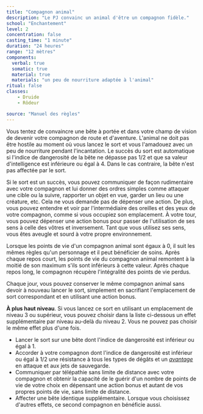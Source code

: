 ```yaml
---
title: "Compagnon animal"
description: "Le PJ convainc un animal d'être un compagnon fidèle."
school: "Enchantement"
level: 2
concentration: false
casting_time: "1 minute"
duration: "24 heures"
range: "12 mètres"
components:
  verbal: true
  somatic: true
  material: true
  materials: "un peu de nourriture adaptée à l'animal"
ritual: false
classes:
    - Druide
    - Rôdeur

source: "Manuel des règles"
---
```

Vous tentez de convaincre une bête à portée et dans votre champ de vision de devenir votre compagnon de route et d'aventure. L'animal ne doit pas être hostile au moment où vous lancez le sort et vous l'amadouez avec un peu de nourriture pendant l'incantation. Le succès du sort est automatique si l'indice de dangerosité de la bête ne dépasse pas 1/2 et que sa valeur d'intelligence est inférieure ou égal à 4. Dans le cas contraire, la bête n'est pas affectée par le sort.

Si le sort est un succès, vous pouvez communiquer de façon rudimentaire avec votre compagnon et lui donner des ordres simples comme attaquer une cible ou la suivre, rapporter un objet en vue, garder un lieu ou une créature, etc. Cela ne vous demande pas de dépenser une action. De plus, vous pouvez entendre et voir par l'intermédiaire des oreilles et des yeux de votre compagnon, comme si vous occupiez son emplacement. À votre tour, vous pouvez dépenser une action bonus pour passer de l'utilisation de ses sens à celle des vôtres et inversement. Tant que vous utilisez ses sens, vous êtes aveugle et sourd à votre propre environnement.

Lorsque les points de vie d'un compagnon animal sont égaux à 0, il suit les mêmes règles qu'un personnage et il peut bénéficier de soins. Après chaque repos court, les points de vie du compagnon animal remontent à la moitié de son maximum s'ils sont inférieurs à cette valeur. Après chaque repos long, le compagnon récupère l'intégralité des points de vie perdus.

Chaque jour, vous pouvez conserver le même compagnon animal sans devoir à nouveau lancer le sort, simplement en sacrifiant l'emplacement de sort correspondant et en utilisant une action bonus.

**À plus haut niveau**. Si vous lancez ce sort en utilisant un emplacement de niveau 3 ou supérieur, vous pouvez choisir dans la liste ci-dessous un effet supplémentaire par niveau au-delà du niveau 2. Vous ne pouvez pas choisir le même effet plus d'une fois.
* Lancer le sort sur une bête dont l'indice de dangerosité est inférieur ou égal à 1.
* Accorder à votre compagnon dont l'indice de dangerosité est inférieur ou égal à 1/2 une résistance à tous les types de dégâts et un [_avantage_](/utiliser-les-caracteristiques#avantage-et-désavantage) en attaque et aux jets de sauvegarde.
* Communiquer par télépathie sans limite de distance avec votre compagnon et obtenir la capacité de le guérir d'un nombre de points de vie de votre choix en dépensant une action bonus et autant de vos propres points de vie, sans limite de distance.
* Affecter une bête identique supplémentaire. Lorsque vous choisissez d'autres effets, ce second compagnon en bénéficie aussi.
